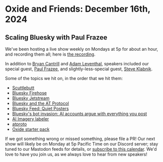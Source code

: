 # Oxide and Friends: December 16th, 2024

## Scaling Bluesky with Paul Frazee

We've been hosting a live show weekly on Mondays at 5p for about an hour,
and recording them all; here is
[the recording](https://youtu.be/5axpWF48bwQ).

In addition to
[Bryan Cantrill](https://bsky.app/profile/bcantrill.bsky.social) and
[Adam Leventhal](https://bsky.app/profile/ahl.bsky.social),
speakers included our special guest,
[Paul Frazee](https://bsky.app/profile/pfrazee.com),
and slightly-less-special guest,
[Steve Klabnik](https://bsky.app/profile/steveklabnik.com).

Some of the topics we hit on, in the order that we hit them:

- [Scuttlebutt](https://scuttlebutt.nz/docs/talks/)
- [Bluesky Firehose](https://firehose3d.theo.io/)
- [Bluesky Jetstream](https://jazco.dev/2024/09/24/jetstream/)
- [Bluesky and the AT Protocol](https://arxiv.org/abs/2402.03239)
- [Bluesky Feed: Quiet Posters](https://bsky.app/profile/why.bsky.team/feed/infreq)
- [Bluesky's bot invasion: AI accounts argue with everything you post](https://boingboing.net/2024/12/05/blueskys-bot-invasion-ai-accounts-argue-with-everything-you-post.html)
- [AI Imagery labeler](https://bsky.app/profile/aimod.social)
- [atproto](https://atproto.com/)
- [Oxide starter pack](https://go.bsky.app/Ud6YFfb)

If we got something wrong or missed something, please file a PR!
Our next show will likely be on Monday at 5p Pacific Time on our Discord
server; stay tuned to our Mastodon feeds for details, or [subscribe to this
calendar](https://calendar.google.com/calendar/ical/c_318925f4185aa71c4524d0d6127f31058c9e21f29f017d48a0fca6f564969cd0%40group.calendar.google.com/public/basic.ics).
We'd love to have you join us, as we always love to hear from new speakers!

